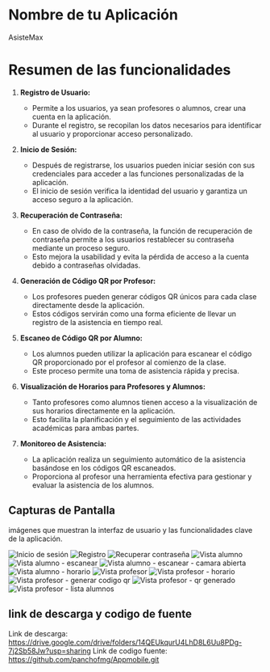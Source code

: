 # Nombre de tu Aplicación
AsisteMax

# Resumen de las funcionalidades

1. **Registro de Usuario:**
   - Permite a los usuarios, ya sean profesores o alumnos, crear una cuenta en la aplicación.
   - Durante el registro, se recopilan los datos necesarios para identificar al usuario y proporcionar acceso personalizado.

2. **Inicio de Sesión:**
   - Después de registrarse, los usuarios pueden iniciar sesión con sus credenciales para acceder a las funciones personalizadas de la aplicación.
   - El inicio de sesión verifica la identidad del usuario y garantiza un acceso seguro a la aplicación.

3. **Recuperación de Contraseña:**
   - En caso de olvido de la contraseña, la función de recuperación de contraseña permite a los usuarios restablecer su contraseña mediante un proceso seguro.
   - Esto mejora la usabilidad y evita la pérdida de acceso a la cuenta debido a contraseñas olvidadas.

4. **Generación de Código QR por Profesor:**
   - Los profesores pueden generar códigos QR únicos para cada clase directamente desde la aplicación.
   - Estos códigos servirán como una forma eficiente de llevar un registro de la asistencia en tiempo real.

5. **Escaneo de Código QR por Alumno:**
   - Los alumnos pueden utilizar la aplicación para escanear el código QR proporcionado por el profesor al comienzo de la clase.
   - Este proceso permite una toma de asistencia rápida y precisa.

6. **Visualización de Horarios para Profesores y Alumnos:**
   - Tanto profesores como alumnos tienen acceso a la visualización de sus horarios directamente en la aplicación.
   - Esto facilita la planificación y el seguimiento de las actividades académicas para ambas partes.

7. **Monitoreo de Asistencia:**
   - La aplicación realiza un seguimiento automático de la asistencia basándose en los códigos QR escaneados.
   - Proporciona al profesor una herramienta efectiva para gestionar y evaluar la asistencia de los alumnos.



## Capturas de Pantalla

 imágenes que muestran la interfaz de usuario y las funcionalidades clave de la aplicación.

 ![ Inicio de sesión ](https://i.imgur.com/sQEHg45.jpeg)
 ![ Registro ](https://i.imgur.com/M71baQz.jpeg)
 ![ Recuperar contraseña ](https://i.imgur.com/MWzyUxa.jpeg)
 ![ Vista alumno ](https://i.imgur.com/Yb1cpyg.jpeg)
 ![ Vista alumno - escanear ](https://i.imgur.com/B0t3Kj3.jpeg)
 ![ Vista alumno - escanear - camara abierta ](https://i.imgur.com/hAnxDjF.jpeg)
 ![ Vista alumno - horario ](https://i.imgur.com/stZK9bR.jpeg)
 ![ Vista profesor ](https://i.imgur.com/3d3ls0B.jpeg)
 ![ Vista profesor - horario ](https://i.imgur.com/tSCgUB3.jpeg)
 ![ Vista profesor - generar codigo qr ](https://i.imgur.com/nKxGvgu.jpeg)
 ![ Vista profesor - qr generado ](https://i.imgur.com/kIq0igX.jpeg)
 ![ Vista profesor - lista alumnos ](https://i.imgur.com/dcI32UZ.jpeg)

 ## link de descarga y codigo de fuente 
 
Link de descarga: https://drive.google.com/drive/folders/14QEUkqurU4LhD8L6Uu8PDg-7j2Sb58Jw?usp=sharing
Link de codigo fuente: https://github.com/panchofmg/Appmobile.git
 
  
